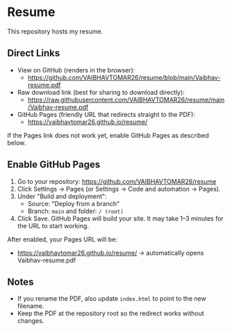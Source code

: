 # Resume

This repository hosts my resume.

## Direct Links

- View on GitHub (renders in the browser):
  - https://github.com/VAIBHAVTOMAR26/resume/blob/main/Vaibhav-resume.pdf
- Raw download link (best for sharing to download directly):
  - https://raw.githubusercontent.com/VAIBHAVTOMAR26/resume/main/Vaibhav-resume.pdf
- GitHub Pages (friendly URL that redirects straight to the PDF):
  - https://vaibhavtomar26.github.io/resume/

If the Pages link does not work yet, enable GitHub Pages as described below.

## Enable GitHub Pages

1. Go to your repository: https://github.com/VAIBHAVTOMAR26/resume
2. Click Settings → Pages (or Settings → Code and automation → Pages).
3. Under "Build and deployment":
   - Source: "Deploy from a branch"
   - Branch: `main` and folder: `/ (root)`
4. Click Save. GitHub Pages will build your site. It may take 1–3 minutes for the URL to start working.

After enabled, your Pages URL will be:

- https://vaibhavtomar26.github.io/resume/  → automatically opens Vaibhav-resume.pdf

## Notes

- If you rename the PDF, also update `index.html` to point to the new filename.
- Keep the PDF at the repository root so the redirect works without changes.
